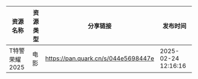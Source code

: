 | 资源名称      | 资源类型 | 分享链接                                | 发布时间                |
| --------- | ---- | ----------------------------------- | ------------------- |
| T特警荣耀2025 | 电影   | https://pan.quark.cn/s/044e5698447e | 2025-02-24 12:16:16 |
